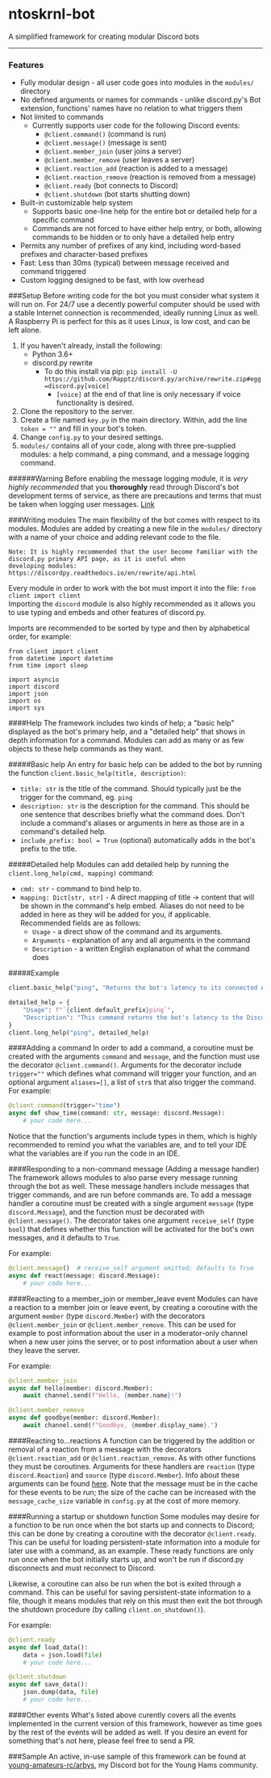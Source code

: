 # ntoskrnl-bot
A simplified framework for creating modular Discord bots

---
### Features
* Fully modular design - all user code goes into modules in the `modules/` directory
* No defined arguments or names for commands - unlike discord.py's Bot extension, functions' names have no relation to what triggers them
* Not limited to commands
	* Currently supports user code for the following Discord events:
		* `@client.command()` (command is run)
		* `@client.message()` (message is sent)
		* `@client.member_join` (user joins a server)
		* `@client.member_remove` (user leaves a server)
		* `@client.reaction_add` (reaction is added to a message)
		* `@client.reaction_remove` (reaction is removed from a message)
		* `@client.ready` (bot connects to Discord)
		* `@client.shutdown` (bot starts shutting down)
* Built-in customizable help system
	* Supports basic one-line help for the entire bot or detailed help for a specific command
	* Commands are not forced to have either help entry, or both, allowing commands to be hidden or to only have a detailed help entry
* Permits any number of prefixes of any kind, including word-based prefixes and character-based prefixes
* Fast: Less than 30ms (typical) between message received and command triggered 
* Custom logging designed to be fast, with low overhead

###Setup
Before writing code for the bot you must consider what system it will run on. For 24/7 use a decently powerful computer
should be used with a stable Internet connection is recommended, ideally running Linux as well. A Raspberry Pi is
perfect for this as it uses Linux, is low cost, and can be left alone.

1. If you haven't already, install the following:
	* Python 3.6+
	* discord.py rewrite
		* To do this install via pip: `pip install -U https://github.com/Rapptz/discord.py/archive/rewrite.zip#egg=discord.py[voice]` 
			* `[voice]` at the end of that line is only necessary if voice functionality is desired.
2. Clone the repository to the server.
3. Create a file named `key.py` in the main directory. Within, add the line `token = ""` and fill in your bot's token.
4. Change `config.py` to your desired settings.
5. `modules/` contains all of your code, along with three pre-supplied modules: a help command, a ping command, and a
message logging command.

######Warning
Before enabling the message logging module, it is *very highly recommended* that you __thoroughly__ read through Discord's
bot development terms of service, as there are precautions and terms that must be taken when logging user messages.
[Link](https://discordapp.com/developers/docs/legal)
 
###Writing modules
The main flexibility of the bot comes with respect to its modules. Modules are added by creating a new file in the
`modules/` directory with a name of your choice and adding relevant code to the file.

```
Note: It is highly recommended that the user become familiar with the discord.py primary API page, as it is useful when 
developing modules:
https://discordpy.readthedocs.io/en/rewrite/api.html
```

Every module in order to work with the bot must import it into the file: `from client import client`  
Importing the `discord` module is also highly recommended as it allows you to use typing and embeds and other features
of discord.py.

Imports are recommended to be sorted by type and then by alphabetical order, for example:
```
from client import client
from datetime import datetime
from time import sleep

import asyncio
import discord
import json
import os
import sys
```

####Help
The framework includes two kinds of help; a "basic help" displayed as the bot's primary help, and a "detailed help" that
shows in depth information for a command. Modules can add as many or as few objects to these help commands as they want.

#####Basic help
An entry for basic help can be added to the bot by running the function `client.basic_help(title, description)`:
* `title: str` is the title of the command. Should typically just be the trigger for the command, eg. `ping`
* `description: str` is the description for the command. This should be one sentence that describes briefly what the
command does. Don't include a command's aliases or arguments in here as those are in a command's detailed help.
* `include_prefix: bool = True` (optional) automatically adds in the bot's prefix to the title.

#####Detailed help
Modules can add detailed help by running the `client.long_help(cmd, mapping)` command:
* `cmd: str` - command to bind help to.
* `mapping: Dict[str, str]` - A direct mapping of title -> content that will be shown in the command's help embed.
Aliases do not need to be added in here as they will be added for you, if applicable. Recommended fields are as follows:
	* `Usage` - a direct show of the command and its arguments.
	* `Arguments` - explanation of any and all arguments in the command
	* `Description` - a written English explanation of what the command does

#####Example
```python
client.basic_help("ping", "Returns the bot's latency to its connected API endpoint.")

detailed_help = {
	"Usage": f"`{client.default_prefix}ping`",
	"Description": "This command returns the bot's latency to the Discord API endpoint it is connected to."
}
client.long_help("ping", detailed_help)

``` 

####Adding a command
In order to add a command, a coroutine must be created with the arguments `command` and `message`, and the function
must use the decorator `@client.command()`. Arguments for the decorator include `trigger=""` which defines what command
will trigger your function, and an optional argument `aliases=[]`, a list of `str`s that also trigger the command.
For example:
```python
@client.command(trigger="time")
async def show_time(command: str, message: discord.Message):
	# your code here...
```
Notice that the function's arguments include types in them, which is highly recommended to remind you what the variables
are, and to tell your IDE what the variables are if you run the code in an IDE.  

####Responding to a non-command message (Adding a message handler)
The framework allows modules to also parse every message running through the bot as well. These message handlers include
messages that trigger commands, and are run before commands are. To add a message handler a coroutine must be created 
with a single argument `message` (type `discord.Message`), and the function must be decorated with `@client.message()`. 
The decorator takes one argument `receive_self` (type `bool`) that defines whether this function will be activated for 
the bot's own messages, and it defaults to `True`.

For example:
```python
@client.message()  # receive_self argument omitted; defaults to True
async def react(message: discord.Message):
	# your code here...
```

####Reacting to a member_join or member_leave event
Modules can have a reaction to a member join or leave event, by creating a coroutine with the argument `member`
(type `discord.Member`) with the decorators `@client.member_join` or `@client.member_remove`. This can be used for example 
to post information about the user in a moderator-only channel when a new user joins the server, or to post information 
about a user when they leave the server.

For example:
```python
@client.member_join
async def hello(member: discord.Member):
	await channel.send(f"Hello, {member.name}!")

@client.member_remove
async def goodbye(member: discord.Member):
	await channel.send(f"Goodbye, {member.display_name}.")
```

####Reacting to...reactions
A function can be triggered by the addition or removal of a reaction from a message with the decorators
`@client.reaction_add` or `@client.reaction_remove`. As with other functions they must be coroutines. Arguments for these
handlers are `reaction` (type `discord.Reaction`) and `source` (type `discord.Member`). Info about these arguments can
be found [here](https://discordpy.readthedocs.io/en/rewrite/api.html#discord.on_reaction_add). Note that the message 
must be in the cache for these events to be run; the size of the cache can be increased with the `message_cache_size` 
variable in `config.py` at the cost of more memory.

####Running a startup or shutdown function
Some modules may desire for a function to be run once when the bot starts up and connects to Discord; this can be done
by creating a coroutine with the decorator `@client.ready`. This can be useful for loading persistent-state information
into a module for later use with a command, as an example. These ready functions are only run once when the bot 
initially starts up, and won't be run if discord.py disconnects and must reconnect to Discord.

Likewise, a coroutine can also be run when the bot is exited through a command. This can be useful for saving persistent-state
information to a file, though it means modules that rely on this must then exit the bot through the shutdown procedure
(by calling `client.on_shutdown()`).

For example:
```python
@client.ready
async def load_data():
	data = json.load(file)
	# your code here...

@client.shutdown
async def save_data():
	json.dump(data, file)
	# your code here...
```

####Other events
What's listed above curently covers all the events implemented in the current version of this framework, however as time
goes by the rest of the events will be added as well. If you desire an event for something that's not here, please feel
free to send a PR. 

###Sample
An active, in-use sample of this framework can be found at 
[young-amateurs-rc/arbys](https://github.com/young-amateurs-rc/arbys), 
my Discord bot for the Young Hams community.